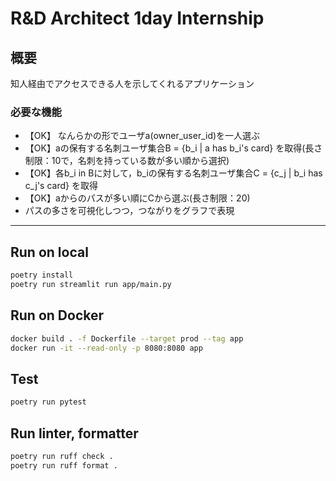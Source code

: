 # R&D Architect 1day Internship

## 概要
知人経由でアクセスできる人を示してくれるアプリケーション

### 必要な機能
- 【OK】 なんらかの形でユーザa(owner_user_id)を一人選ぶ
- 【OK】aの保有する名刺ユーザ集合B = {b_i | a has b_i's card} を取得(長さ制限：10で，名刺を持っている数が多い順から選択)
- 【OK】各b_i in Bに対して，b_iの保有する名刺ユーザ集合C = {c_j | b_i has c_j's card} を取得
- 【OK】aからのパスが多い順にCから選ぶ(長さ制限：20)
- パスの多さを可視化しつつ，つながりをグラフで表現

---

## Run on local

```bash
poetry install
poetry run streamlit run app/main.py
```

## Run on Docker

```bash
docker build . -f Dockerfile --target prod --tag app
docker run -it --read-only -p 8080:8080 app
```

## Test

```bash
poetry run pytest
```

## Run linter, formatter

```bash
poetry run ruff check .
poetry run ruff format .
```
